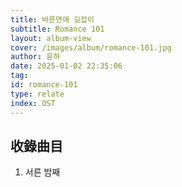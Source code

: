 ```yaml
---
title: 바른연애 길잡이
subtitle: Romance 101
layout: album-view
cover: /images/album/romance-101.jpg
author: 윤하
date: 2025-01-02 22:35:06
tag:
id: romance-101
type: relate
index: OST
---
```


## 收錄曲目

1. 서른 밤째
